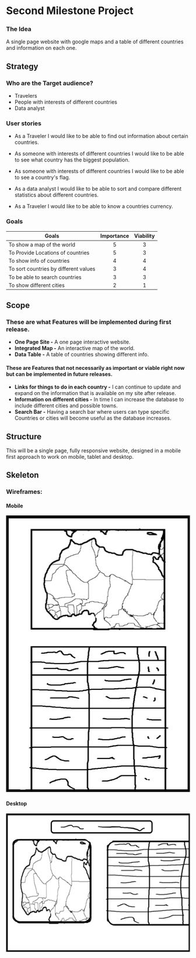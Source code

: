 # Second Milestone Project

### The Idea
A single page website with google maps and
a table of different countries and information on each one.

## Strategy
### Who are the Target audience?
- Travelers
- People with interests of different countries
- Data analyst

### User stories 

- As a Traveler <!-- User -->
I would like to be able to find out information about certain countries.

- As someone with interests of different countries
I would like to be able to see what country has the biggest population.

- As someone with interests of different countries
I would like to be able to see a country's flag.

- As a data analyst
I would like to be able to sort and compare different statistics about different countries.

- As a Traveler
I would like to be able to know a countries currency.

### Goals
| Goals                           | Importance    | Viability  |
| ------------------------------- |:-------------:| :---------:|
| To show a map of the world      |       5       |      3     |
| To Provide Locations of countries|      5       |      3     |
| To show info of countries        |      4       |      4     |
| To sort countries by different values |  3       |      4     |
| To be able to search countries    |      3       |      3     |
| To show different cities          |      2       |      1     |

## Scope
### These are what Features will be implemented during first release.
- **One Page Site -** A one page interactive website.  
- **Integrated Map -** An interactive map of the world.
- **Data Table -** A table of countries showing different info.

#### These are Features that not necessarily as important or viable right now but can be implemented in future releases.
- **Links for things to do in each country -** I can continue to update and expand on the information that is available on my site after release.
- **Information on different cities -** In time I can increase the database to include different cities and possible towns.
- **Search Bar -** Having a search bar where users can type specific Countries or cities will become useful as the database increases.

## Structure
This will be a single page, fully responsive website, designed in a mobile first approach to work on mobile, tablet and desktop.

## Skeleton
### Wireframes:

#### Mobile
![Mobile](https://raw.githubusercontent.com/GaryFinlayson/second-milestone-project/master/assets/wire_frames/mobile%20view.png)

#### Desktop
![Desktop](https://raw.githubusercontent.com/GaryFinlayson/second-milestone-project/master/assets/wire_frames/desktop%20view.png)